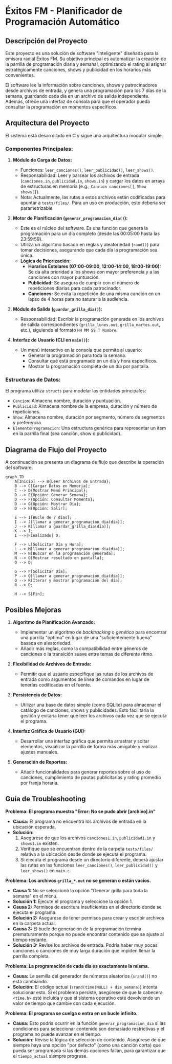 # Éxitos FM - Planificador de Programación Automático

## Descripción del Proyecto

Este proyecto es una solución de software "inteligente" diseñada para la emisora radial Éxitos FM. Su objetivo principal es automatizar la creación de la parrilla de programación diaria y semanal, optimizando el rating al asignar estratégicamente canciones, shows y publicidad en los horarios más convenientes.

El software lee la información sobre canciones, shows y patrocinadores desde archivos de entrada, y genera una programación para los 7 días de la semana, guardando cada día en un archivo de salida independiente. Además, ofrece una interfaz de consola para que el operador pueda consultar la programación en momentos específicos.

## Arquitectura del Proyecto

El sistema está desarrollado en C y sigue una arquitectura modular simple.

### Componentes Principales:

1.  **Módulo de Carga de Datos:**
    *   Funciones: `leer_canciones()`, `leer_publicidad()`, `leer_shows()`.
    *   Responsabilidad: Leer y parsear los archivos de entrada (`canciones.in`, `publicidad.in`, `shows.in`) y cargar los datos en arrays de estructuras en memoria (e.g., `Cancion canciones[]`, `Show shows[]`).
    *   Nota: Actualmente, las rutas a estos archivos están codificadas para apuntar a `tests/files/`. Para un uso en producción, esto debería ser parametrizable.

2.  **Motor de Planificación (`generar_programacion_dia()`):**
    *   Este es el núcleo del software. Es una función que genera la programación para un día completo (desde las 00:05:00 hasta las 23:59:59).
    *   Utiliza un algoritmo basado en reglas y aleatoriedad (`rand()`) para tomar decisiones, asegurando que cada día la programación sea única.
    *   **Lógica de Priorización:**
        *   **Horarios Estelares (07:00-09:00, 12:00-14:00, 18:00-19:00):** Se da alta prioridad a los shows con mayor preferencia y a las canciones con mayor puntuación.
        *   **Publicidad:** Se asegura de cumplir con el número de repeticiones diarias para cada patrocinador.
        *   **Canciones:** Se evita la repetición de una misma canción en un lapso de 4 horas para no saturar a la audiencia.

3.  **Módulo de Salida (`guardar_grilla_dia()`):**
    *   Responsabilidad: Escribir la programación generada en los archivos de salida correspondientes (`grilla_lunes.out`, `grilla_martes.out`, etc.), siguiendo el formato `HH MM SS T Nombre`.

4.  **Interfaz de Usuario (CLI en `main()`):**
    *   Un menú interactivo en la consola que permite al usuario:
        *   Generar la programación para toda la semana.
        *   Consultar qué está programado en un día y hora específicos.
        *   Mostrar la programación completa de un día por pantalla.

### Estructuras de Datos:

El programa utiliza `structs` para modelar las entidades principales:

*   `Cancion`: Almacena nombre, duración y puntuación.
*   `Publicidad`: Almacena nombre de la empresa, duración y número de repeticiones.
*   `Show`: Almacena nombre, duración por segmento, número de segmentos y preferencia.
*   `ElementoProgramacion`: Una estructura genérica para representar un item en la parrilla final (sea canción, show o publicidad).

## Diagrama de Flujo del Proyecto

A continuación se presenta un diagrama de flujo que describe la operación del software.

```mermaid
graph TD
    A[Inicio] --> B{Leer Archivos de Entrada};
    B --> C[Cargar Datos en Memoria];
    C --> D{Mostrar Menú Principal};
    D --> E{Opción: Generar Semana};
    D --> F{Opción: Consultar Momento};
    D --> G{Opción: Mostrar Día};
    D --> H[Opción: Salir];

    E --> I[Bucle de 7 días];
    I --> J[llamar a generar_programacion_dia(dia)];
    J --> K[llamar a guardar_grilla_dia(dia)];
    K --> I;
    I -->|Finalizado| D;

    F --> L[Solicitar Día y Hora];
    L --> M[llamar a generar_programacion_dia(dia)];
    M --> N[Buscar en la programación generada];
    N --> O[Mostrar resultado en pantalla];
    O --> D;

    G --> P[Solicitar Día];
    P --> Q[llamar a generar_programacion_dia(dia)];
    Q --> R[Iterar y mostrar programación del día];
    R --> D;

    H --> S[Fin];
```

## Posibles Mejoras

1.  **Algoritmo de Planificación Avanzado:**
    *   Implementar un algoritmo de *backtracking* o *genético* para encontrar una parrilla "óptima" en lugar de una "suficientemente buena" basada en aleatoriedad.
    *   Añadir más reglas, como la compatibilidad entre géneros de canciones o la transición suave entre temas de diferente ritmo.

2.  **Flexibilidad de Archivos de Entrada:**
    *   Permitir que el usuario especifique las rutas de los archivos de entrada como argumentos de línea de comandos en lugar de tenerlas codificadas en el fuente.

3.  **Persistencia de Datos:**
    *   Utilizar una base de datos simple (como SQLite) para almacenar el catálogo de canciones, shows y publicidades. Esto facilitaría la gestión y evitaría tener que leer los archivos cada vez que se ejecuta el programa.

4.  **Interfaz Gráfica de Usuario (GUI):**
    *   Desarrollar una interfaz gráfica que permita arrastrar y soltar elementos, visualizar la parrilla de forma más amigable y realizar ajustes manuales.

5.  **Generación de Reportes:**
    *   Añadir funcionalidades para generar reportes sobre el uso de canciones, cumplimiento de pautas publicitarias y rating promedio por franja horaria.

## Guía de Troubleshooting

**Problema: El programa muestra "Error: No se pudo abrir [archivo].in"**

*   **Causa:** El programa no encuentra los archivos de entrada en la ubicación esperada.
*   **Solución:**
    1.  Asegúrese de que los archivos `canciones1.in`, `publicidad1.in` y `shows1.in` existen.
    2.  Verifique que se encuentran dentro de la carpeta `tests/files/` relativa a la ubicación desde donde se ejecuta el programa.
    3.  Si ejecuta el programa desde un directorio diferente, deberá ajustar las rutas en las funciones `leer_canciones()`, `leer_publicidad()` y `leer_shows()` en `main.c`.

**Problema: Los archivos `grilla_*.out` no se generan o están vacíos.**

*   **Causa 1:** No se seleccionó la opción "Generar grilla para toda la semana" en el menú.
*   **Solución 1:** Ejecute el programa y seleccione la opción 1.
*   **Causa 2:** Permisos de escritura insuficientes en el directorio donde se ejecuta el programa.
*   **Solución 2:** Asegúrese de tener permisos para crear y escribir archivos en la carpeta actual.
*   **Causa 3:** El bucle de generación de la programación termina prematuramente porque no puede encontrar contenido que se ajuste al tiempo restante.
*   **Solución 3:** Revise los archivos de entrada. Podría haber muy pocas canciones o canciones de muy larga duración que impiden llenar la parrilla completa.

**Problema: La programación de cada día es exactamente la misma.**

*   **Causa:** La semilla del generador de números aleatorios (`srand()`) no está cambiando.
*   **Solución:** El código actual (`srand(time(NULL) + dia_semana)`) intenta solucionar esto. Si el problema persiste, asegúrese de que la cabecera `<time.h>` esté incluida y que el sistema operativo esté devolviendo un valor de tiempo que cambie con cada ejecución.

**Problema: El programa se cuelga o entra en un bucle infinito.**

*   **Causa:** Esto podría ocurrir en la función `generar_programacion_dia` si las condiciones para seleccionar contenido son demasiado restrictivas y el programa no puede avanzar en el tiempo.
*   **Solución:** Revise la lógica de selección de contenido. Asegúrese de que siempre haya una opción "por defecto" (como una canción corta) que pueda ser programada si las demás opciones fallan, para garantizar que el `tiempo_actual` siempre progrese.
